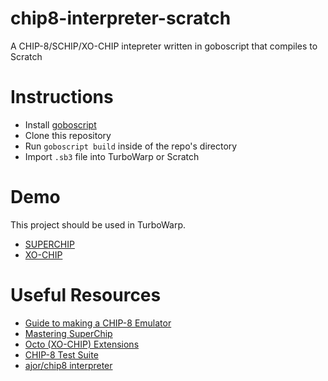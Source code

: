 # chip8-interpreter-scratch
A CHIP-8/SCHIP/XO-CHIP intepreter written in goboscript that compiles to Scratch

# Instructions
* Install [goboscript](https://aspizu.github.io/goboscript/install/)
* Clone this repository
* Run `goboscript build` inside of the repo's directory
* Import `.sb3` file into TurboWarp or Scratch

# Demo
This project should be used in TurboWarp. 
* [SUPERCHIP](https://turbowarp.org/1122078220)
* [XO-CHIP](https://turbowarp.org/1125267374)

# Useful Resources
* [Guide to making a CHIP-8 Emulator](https://tobiasvl.github.io/blog/write-a-chip-8-emulator/)
* [Mastering SuperChip](https://johnearnest.github.io/Octo/docs/SuperChip.html)
* [Octo (XO-CHIP) Extensions](https://johnearnest.github.io/Octo/docs/XO-ChipSpecification.html)
* [CHIP-8 Test Suite](https://github.com/Timendus/chip8-test-suite)
* [ajor/chip8 interpreter](https://github.com/ajor/chip8)
